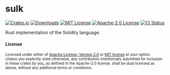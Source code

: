 # sulk

[![Crates.io][crates-badge]][crates-io]
[![Downloads][downloads-badge]][crates-io]
[![MIT License][mit-badge]][mit-url]
[![Apache-2.0 License][apache-badge]][apache-url]
[![CI Status][actions-badge]][actions-url]

Rust implementation of the Solidity language.

#### License

<sup>
Licensed under either of <a href="LICENSE-APACHE">Apache License, Version
2.0</a> or <a href="LICENSE-MIT">MIT license</a> at your option.
</sup>

<br>

<sub>
Unless you explicitly state otherwise, any contribution intentionally submitted
for inclusion in these crates by you, as defined in the Apache-2.0 license,
shall be dual licensed as above, without any additional terms or conditions.
</sub>

[crates-badge]: https://img.shields.io/crates/v/sulk.svg
[crates-io]: https://crates.io/crates/sulk
[downloads-badge]: https://img.shields.io/crates/d/sulk
[mit-badge]: https://img.shields.io/badge/license-MIT-blue.svg
[apache-badge]: https://img.shields.io/badge/license-Apache--2.0-blue.svg
[mit-url]: LICENSE-MIT
[apache-url]: LICENSE-APACHE
[actions-badge]: https://github.com/paradigmxyz/sulk/workflows/CI/badge.svg
[actions-url]: https://github.com/paradigmxyz/sulk/actions?query=workflow%3ACI+branch%3Amain
